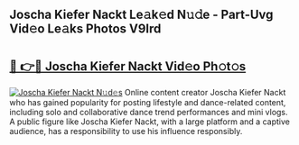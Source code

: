 ## Joscha Kiefer Nackt Le𝚊k𝚎d N𝚞𝚍e - Part-Uvg Vid𝚎o Le𝚊ks Photos V9Ird

# <h2><a href="http://fb833kh.evod.top/?m=Joscha+Kiefer+Nackt">🔗 👉🔴 Joscha Kiefer Nackt Vid𝚎o Ph𝚘t𝚘s</a></h2>

[![Joscha Kiefer Nackt N𝚞d𝚎s](https://i.imgur.com/8V9OHl7.gif)](http://fb833kh.evod.top/?m=Joscha+Kiefer+Nackt)
Online content creator Joscha Kiefer Nackt who has gained popularity for posting lifestyle and dance-related content, including solo and collaborative dance trend performances and mini vlogs. A public figure like Joscha Kiefer Nackt, with a large platform and a captive audience, has a responsibility to use his influence responsibly. 
